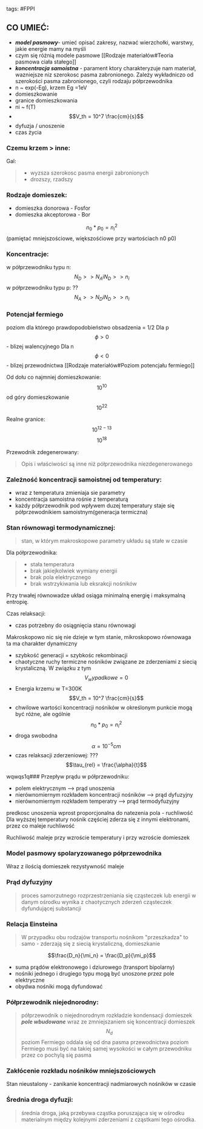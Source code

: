 tags: #FPPI 

## CO UMIEĆ:
- ***model pasmowy***- umieć opisać zakresy, nazwać wierzchołki, warstwy, jakie energie mamy na myśli
- czym się różnią modele pasmowe [[Rodzaje materiałów#Teoria pasmowa ciała stałego]]
- ***koncentracja samoistna*** - parament ktory charakteryzuje nam materiał, wazniejsze niz szerokosc pasma zabronionego. Zależy wykładniczo od szerokości pasma zabronionego, czyli rodzaju półprzewodnika
- n ~ exp(-Eg), krzem Eg =1eV
- domieszkowanie
- granice domieszkowania
- ni ~ f(T)
- $$V_th = 10^7 \frac{cm}{s}$$
- dyfuzja / unoszenie
- czas życia

### Czemu krzem > inne:
Gal:
> - wyzsza szerokosc pasma energii zabronionych
> - drozszy, rzadszy

### Rodzaje domieszek:
- domieszka donorowa - Fosfor
- domieszka akceptorowa - Bor

$$n_0 * p_0 = n_i^2$$
(pamiętać mniejszościowe, większośćiowe przy wartościach n0 p0)
### Koncentracje:
w półprzewodniku typu n:
$$N_D >> N_A i N_D >> n_i$$ 
w półprzewodniku typu p:
??$$N_A >> N_D i N_D >> n_i$$ 

### Potencjał fermiego
poziom dla którego prawdopodobieństwo obsadzenia = 1/2
Dla p $$\phi >0$$ - blizej walencyjnego 
Dla n $$\phi <0$$ - blizej przewodnictwa
[[Rodzaje materiałów#Poziom potencjału fermiego]]

Od dołu co najmniej domieszkowanie:
$$10^{10}$$
od góry domieszkowanie
$$10^{22}$$

Realne granice:
$$10^{12-13}$$
$$10^{18}$$

Przewodnik zdegenerowany:
> Opis i właściwości są inne niż półprzewodnika niezdegenerowanego

### Zależność koncentracji samoistnej od temperatury:
- wraz z temperatura zmieniaja sie parametry
- koncentracja samoistna rośnie z temperaturą
- każdy półprzewodnik pod wpływem duzej temperatury staje się półprzewodnikiem samoistnym(generacja termiczna)

### Stan równowagi termodynamicznej:
> stan, w którym makroskopowe parametry układu są stałe w czasie

Dla półprzewodnika:
> - stała temperatura
> - brak jakiejkolwiek wymiany energii
> - brak pola elektrycznego
> - brak wstrzykiwania lub eksrakcji nośników

Przy trwałej równowadze układ osiąga minimalną energię i maksymalną entropię.

Czas relaksacji:
- czas potrzebny do osiągnięcia stanu równowagi

Makroskopowo nic się nie dzieje w tym stanie, mikroskopowo równowaga ta ma charakter dynamiczny
- szybkość generacji = szybkośc rekombinacji 
- chaotyczne ruchy termiczne nośników związane ze zderzeniami z siecią krystaliczną. W związku z tym $$V_wypadkowe = 0$$
- Energia krzemu w T=300K $$V_th = 10^7 \frac{cm}{s}$$
- chwilowe wartości koncentracji nośników w określonym punkcie mogą być różne, ale ogólnie $$n_0 * p_0 = n_i^2$$
- droga swobodna $$\alpha = 10^{-5} cm$$
- czas relaksacji zderzeniowej: ???$$\tau_{rel} = \frac{\alpha}{t}$$




wqwqs1q### Przepływ prądu w półprzewodniku:
- polem elektrycznym --> prąd unoszenia
- nierównomiernym rozkładem koncentracji nośników --> prąd dyfuzyjny
- nierównomiernym rozkładem temperatry --> prąd termodyfuzyjny

predkosc unoszenia wprost proporcjonalna do natezenia pola - ruchliwość
Dla wyższej temperatury nośnik częściej zderza się z innymi elektronami, przez co maleje ruchliwość

Ruchliwość maleje przy wzroście temperatury i przy wzroście domieszek

### Model pasmowy spolaryzowanego półprzewodnika

Wraz z ilością domieszek rezystywność maleje

### Prąd dyfuzyjny
> proces samorzutnego rozprzestrzeniania się cząsteczek lub energii w danym ośrodku
> wynika z chaotycznych zderzeń cząsteczek dyfundującej substancji

### Relacja Einsteina
> W przypadku obu rodzajów transportu nośnikom "przeszkadza" to samo - zderzają się z siecią krystaliczną, domieszkanie

$$\frac{D_n}{\mi_n} = \frac{D_p}{\mi_p}$$

- suma prądów elektronowego i dziurowego (transport bipolarny)
- nośniki jednego i drugiego typu mogą być unoszone przez pole elektryczne
- obydwa nośniki mogą dyfundować

### Półprzewodnik niejednorodny:
> półprzewodnik o niejednorodnym rozkładzie kondensacji domieszek
> ***pole wbudowane*** 
> wraz ze zmniejszaniem się koncentracji domieszek $$N_d$$ poziom Fermiego oddala się od dna pasma przewodnictwa
> poziom Fermiego musi być na takiej samej wysokości w całym przewodniku przez co pochylą się pasma

### Zakłócenie rozkładu nośników mniejszościowych
Stan nieustalony - zanikanie koncentracji nadmiarowych nośników w czasie

### Średnia droga dyfuzji:
> średnia droga, jaką przebywa cząstka poruszająca się w ośrodku materialnym między kolejnymi zderzeniami z cząstkami tego ośrodka.


